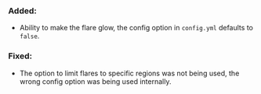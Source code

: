 ### Added:
- Ability to make the flare glow, the config option in `config.yml` defaults to `false`.

### Fixed:
- The option to limit flares to specific regions was not being used, the wrong config option was being used internally.